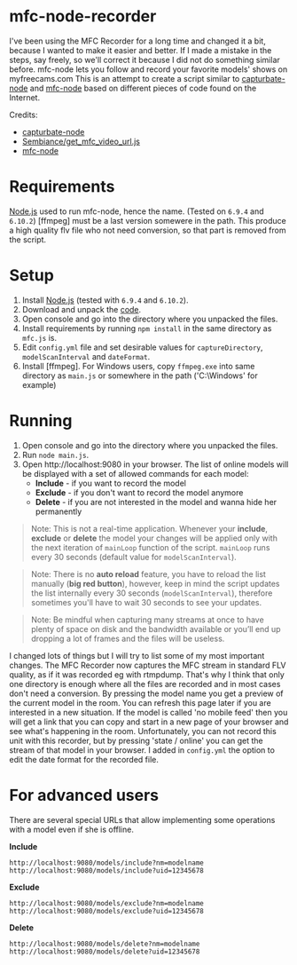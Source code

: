 mfc-node-recorder
=================
I've been using the MFC Recorder for a long time and changed it a bit, because I wanted to make it easier and better. 
If I made a mistake in the steps, say freely, so we'll correct it because I did not do something similar before.
mfc-node lets you follow and record your favorite models' shows on myfreecams.com
This is an attempt to create a script similar to [capturbate-node](https://github.com/SN4T14/capturebate-node) 
and [mfc-node](https://github.com/sstativa/mfc-node) based on different pieces of code found on the Internet.

Credits:
* [capturbate-node](https://github.com/SN4T14/capturebate-node)
* [Sembiance/get_mfc_video_url.js](https://gist.github.com/Sembiance/df151de0006a0bf8ae54)
* [mfc-node](https://github.com/sstativa/mfc-node)

Requirements
============
[Node.js](https://nodejs.org/download/) used to run mfc-node, hence the name. (Tested on `6.9.4` and `6.10.2`)
[ffmpeg] must be a last version somewere in the path.
This produce a high quality flv file who not need conversion, so that part is removed from the script.

Setup
=====
1. Install [Node.js](https://nodejs.org/download/) (tested with `6.9.4` and `6.10.2`).
2. Download and unpack the [code](https://github.com/horacio/mfc-node-recorder/archive/master.zip).
3. Open console and go into the directory where you unpacked the files.
4. Install requirements by running `npm install` in the same directory as `mfc.js` is.
5. Edit `config.yml` file and set desirable values for `captureDirectory`, `modelScanInterval` and `dateFormat`.
6. Install [ffmpeg]. For Windows users, copy `ffmpeg.exe` into same directory as `main.js` or somewhere in the path ('C:\Windows\' for example)

Running
===========
1. Open console and go into the directory where you unpacked the files.
2. Run `node main.js`.
3. Open http://localhost:9080 in your browser. 
The list of online models will be displayed with a set of allowed commands for each model:
	* __Include__ - if you want to record the model
	* __Exclude__ - if you don't want to record the model anymore
	* __Delete__ - if you are not interested in the model and wanna hide her permanently

> Note: This is not a real-time application. Whenever your __include__, __exclude__ or __delete__ the model your changes will be 
  applied only with the next iteration of `mainLoop` function of the script. `mainLoop` runs every 30 seconds (default value for 
  `modelScanInterval`).

> Note: There is no __auto reload__ feature, you have to reload the list manually (__big red button__), however, keep in mind the 
  script updates the list internally every 30 seconds (`modelScanInterval`), therefore sometimes you'll have to wait 30 seconds to 
  see your updates.

> Note: Be mindful when capturing many streams at once to have plenty of space on disk and the bandwidth available or you’ll end 
  up dropping a lot of frames and the files will be useless.

I changed lots of things but I will try to list some of my most important changes.
The MFC Recorder now captures the MFC stream in standard FLV quality, as if it was recorded eg with rtmpdump. 
That's why I think that only one directory is enough where all the files are recorded and in most cases don't need a conversion.
By pressing the model name you get a preview of the current model in the room. You can refresh this page later if you are interested in a new situation.
If the model is called 'no mobile feed' then you will get a link that you can copy and start in a new page of your browser and see what's happening in the room. Unfortunately, you can not record this unit with this recorder, but by pressing 'state / online' you can get the stream of that model in your browser.
I added in `config.yml` the option to edit the date format for the recorded file.

For advanced users
===========
There are several special URLs that allow implementing some operations with a model even if she is offline.

__Include__

```
http://localhost:9080/models/include?nm=modelname
http://localhost:9080/models/include?uid=12345678
```

__Exclude__

```
http://localhost:9080/models/exclude?nm=modelname
http://localhost:9080/models/exclude?uid=12345678
```

__Delete__

```
http://localhost:9080/models/delete?nm=modelname
http://localhost:9080/models/delete?uid=12345678
```

